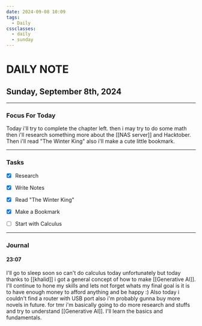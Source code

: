 ```yaml
---
date: 2024-09-08 10:09
tags:
  - Daily
cssclasses:
  - daily
  - sunday
---
```

# DAILY NOTE
## Sunday, September 8th, 2024
***
### Focus For Today


Today i'll try to complete the chapter left. then i may try to do some math then i'll research something more about the [[NAS server]] and Hacktober. Then i'll read "The Winter King"
also i'll make a cute little bookmark.

***
### Tasks

- [x] Research
- [x] Write Notes
- [x] Read "The Winter King"
- [x] Make a Bookmark
- [ ] Start with Calculus


***
### Journal

#### 23:07

I'll go to sleep soon so can't do calculus today unfortunately but today thanks to [[khalid]] i got a general concept of how to make [[Generative AI]]. I'll continue to hone my skills and lets not forget whats my final goal is it is to have enough money to afford anything and be happy :) Also today i couldn't find a router with USB port also i'm probably gunna buy more novels in future. for tmr i'm basically going to do more research and stuffs and try to understand 
[[Generative AI]]. I'll learn the basics and fundamentals.